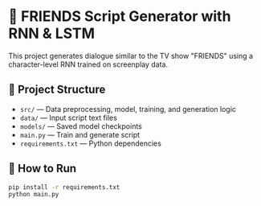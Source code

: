 # 🧠 FRIENDS Script Generator with RNN & LSTM

This project generates dialogue similar to the TV show "FRIENDS" using a character-level RNN trained on screenplay data.

## 📁 Project Structure
- `src/` — Data preprocessing, model, training, and generation logic
- `data/` — Input script text files
- `models/` — Saved model checkpoints
- `main.py` — Train and generate script
- `requirements.txt` — Python dependencies

## 🚀 How to Run
```bash
pip install -r requirements.txt
python main.py
